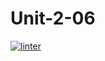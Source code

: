 # Unit-2-06
[![linter](https://github.com/Jay-JayL/Unit-2-06/workflows/linter/badge.svg)](https://github.com/marketplace/actions/super-linter)

